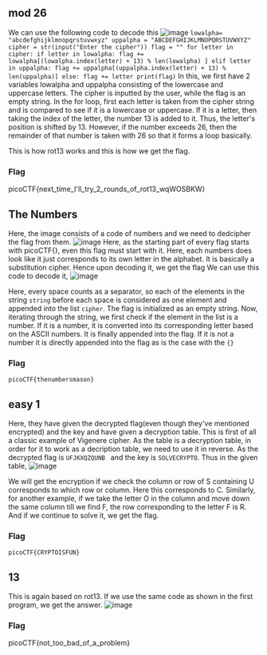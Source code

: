 ## mod 26

We can use the following code to decode this
![image](https://github.com/kua23/picoCTF/assets/61975172/e8138814-dbd2-4888-9a15-6e8c156229ab)
`lowalpha= "abcdefghijklmnopqrstuvwxyz"
uppalpha = "ABCDEFGHIJKLMNOPQRSTUVWXYZ"
cipher = str(input("Enter the cipher"))
flag = ""
for letter in cipher:
    if letter in lowalpha:
        flag += lowalpha[(lowalpha.index(letter) + 13) % len(lowalpha) ]
    elif letter in uppalpha:
        flag += uppalpha[(uppalpha.index(letter) + 13) % len(uppalpha)]
    else:
        flag += letter
print(flag)`
In this, we first have 2 variables lowalpha and uppalpha consisting of the lowercase and uppercase letters. The cipher is inputted by the user, while the flag is an empty string. 
In the for loop, first each letter is taken from the cipher string and is compared to see if it is a lowercase or uppercase. If it is a letter, then taking the index of the letter, the number 13 is added to it. Thus, the letter's position is shifted by 13. However, if the number exceeds 26, then the remainder of that number is taken with 26 so that it forms a loop basically.

This is how rot13 works and this is how we get the flag.

### Flag
picoCTF{next_time_I'll_try_2_rounds_of_rot13_wqWOSBKW}

## The Numbers

Here, the image consists of a code of numbers and we need to dedcipher the flag from them. 
![image](https://github.com/kua23/picoCTF/assets/61975172/97b5986e-9c46-4346-ab07-d830cf5fb57a)
Here, as the starting part of every flag starts with picoCTF{}, even this flag must start with it. Here, each numbers does look like it just corresponds to its own letter in the alphabet. It is basically a substitution cipher. Hence upon decoding it, we get the flag
We can use this code to decode it,
![image](https://github.com/kua23/picoCTF/assets/61975172/43c2a843-b701-4611-93b4-ff11f227f6f5)

Here, every space counts as a separator, so each of the elements in the string `string` before each space is considered as one element and appended into the list `cipher`. The flag is initialized as an empty string. Now, iterating through the string, we first check if the element in the list is a number. If it is a number, it is converted into its corresponding letter based on the ASCII numbers. It is finally appended into the flag. If it is not a number it is directly appended into the flag as is the case with the `{}`


### Flag
`picoCTF{thenumbersmason}`

## easy 1

Here, they have given the decrypted flag(even though they've mentioned encrypted) and the key and have given a decryption table. This is first of all a classic example of Vigenere cipher. As the table is a decryption table, in order for it to work as a decription table, we need to use it in reverse. As the decrypted flag is `UFJKXQZQUNB ` and the key is `SOLVECRYPTO`. Thus in the given table,
![image](https://github.com/kua23/picoCTF/assets/61975172/ff1278cf-0d4b-43ec-84d0-5c11d727c733)

We will get the encryption if we check the column or row of S containing U corresponds to which row or column. Here this corresponds to C. Similarly, for another example, if we take the letter O in the column and move down the same column till we find F, the row corresponding to the letter F is R. And if we continue to solve it, we get the flag. 

### Flag
`picoCTF{CRYPTOISFUN}`

## 13

This is again based on rot13. If we use the same code as shown in the first program, we get the answer.
![image](https://github.com/kua23/picoCTF/assets/61975172/656fdcc8-8105-4314-89d6-1b1f24fd61de)



### Flag

picoCTF{not_too_bad_of_a_problem}






